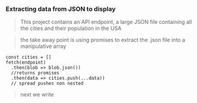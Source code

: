 ### Extracting data from JSON to display

> This project contains an API endpoint, a large JSON file containing all the cities and their population in the USA

> the take away point is using promises to extract the .json file into a manipulative array

```
const cities = []
fetch(endpoint)
  .then(blob => blob.json())
  //returns promises
  .then(data => cities.push(...data))
  // spread pushes non nested
```

> next we write 
